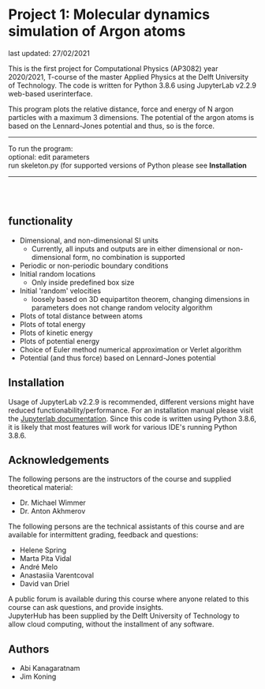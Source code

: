 # Project 1: Molecular dynamics simulation of Argon atoms
last updated: 27/02/2021
<br>

This is the first project for Computational Physics (AP3082) year 2020/2021, T-course of the master Applied Physics at the Delft University of Technology.
The code is written for Python 3.8.6 using JupyterLab v2.2.9 web-based userinterface. 
<br>

This program plots the relative distance, force and energy of N argon particles with a maximum 3 dimensions.
The potential of the argon atoms is based on the Lennard-Jones potential and thus, so is the force. 
<hr>
To run the program: <br>
optional: edit parameters <br>
run skeleton.py (for supported versions of Python please see <strong>Installation</strong> 

<hr> 
<br>
<br>

## functionality


   - Dimensional, and non-dimensional SI units
       - Currently, all inputs and outputs are in either dimensional or non-dimensional form, no combination is supported
   - Periodic or non-periodic boundary conditions
   - Initial random locations
       - Only inside predefined box size
   - Initial 'random' velocities 
       - loosely based on 3D equipartiton theorem, changing dimensions in parameters does not change random velocity algorithm
   - Plots of total distance between atoms
   - Plots of total energy
   - Plots of kinetic energy
   - Plots of potential energy
   - Choice of Euler method numerical approximation or Verlet algorithm
   - Potential (and thus force) based on Lennard-Jones potential
   
   
## Installation
Usage of JupyterLab v2.2.9 is recommended, different versions might have reduced functionability/performance. For an installation manual please visit the [Jupyterlab documentation](https://jupyterlab.readthedocs.io/en/stable/getting_started/installation.html).
Since this code is written using Python 3.8.6, it is likely that most features will work for various IDE's running Python 3.8.6.

## Acknowledgements
The following persons are the instructors of the course and supplied theoretical material:
<ul>
<li>Dr. Michael Wimmer</li>
<li>Dr. Anton Akhmerov</li>
</ul>
The following persons are the technical assistants of this course and are available for intermittent grading, feedback and questions: 
<ul>
<li>Helene Spring</li>
<li>Marta Pita Vidal</li>
<li>André Melo</li>
<li>Anastasiia Varentcoval</li>
<li>David van Driel</li>
</ul>
A public forum is available during this course where anyone related to this course can ask questions, and provide insights.</br>
JupyterHub has been supplied by the Delft University of Technology to allow cloud computing, without the installment of any software.

## Authors
- Abi Kanagaratnam
- Jim Koning

